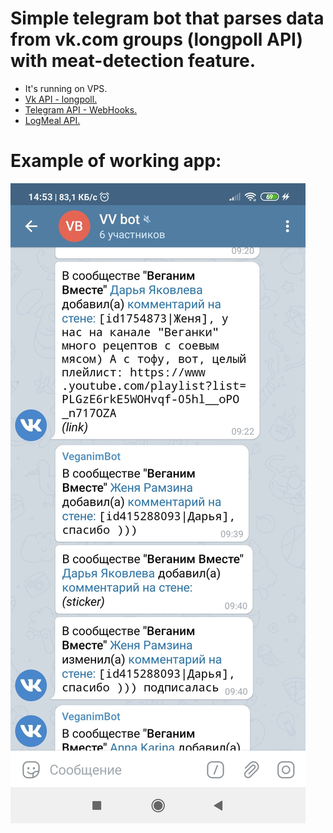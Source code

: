 # Simple telegram bot that parses data from vk.com groups (longpoll API) with meat-detection feature. 

- It's running on VPS.
- [Vk API - longpoll.](https://vk.com/dev/using_longpoll)
- [Telegram API - WebHooks.](https://core.telegram.org/bots/api)
- [LogMeal API.](https://www.logmeal.es/)

# Example of working app:

![Example](https://github.com/Genomorf/tele_bot/blob/master/example.jpg)
